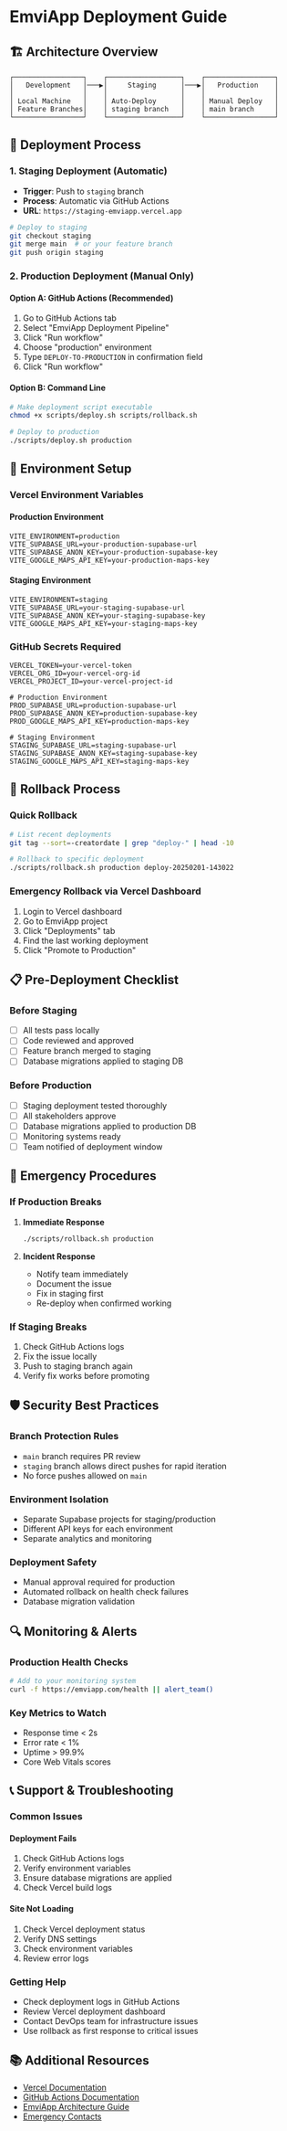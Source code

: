# EmviApp Deployment Guide

## 🏗️ Architecture Overview

```
┌─────────────────┐    ┌──────────────────┐    ┌─────────────────┐
│   Development   │───▶│     Staging      │───▶│   Production    │
│                 │    │                  │    │                 │
│ Local Machine   │    │ Auto-Deploy      │    │ Manual Deploy   │
│ Feature Branches│    │ staging branch   │    │ main branch     │
└─────────────────┘    └──────────────────┘    └─────────────────┘
```

## 🚀 Deployment Process

### 1. Staging Deployment (Automatic)
- **Trigger**: Push to `staging` branch
- **Process**: Automatic via GitHub Actions
- **URL**: `https://staging-emviapp.vercel.app`

```bash
# Deploy to staging
git checkout staging
git merge main  # or your feature branch
git push origin staging
```

### 2. Production Deployment (Manual Only)

#### Option A: GitHub Actions (Recommended)
1. Go to GitHub Actions tab
2. Select "EmviApp Deployment Pipeline"
3. Click "Run workflow"
4. Choose "production" environment
5. Type `DEPLOY-TO-PRODUCTION` in confirmation field
6. Click "Run workflow"

#### Option B: Command Line
```bash
# Make deployment script executable
chmod +x scripts/deploy.sh scripts/rollback.sh

# Deploy to production
./scripts/deploy.sh production
```

## 🔧 Environment Setup

### Vercel Environment Variables

#### Production Environment
```
VITE_ENVIRONMENT=production
VITE_SUPABASE_URL=your-production-supabase-url
VITE_SUPABASE_ANON_KEY=your-production-supabase-key
VITE_GOOGLE_MAPS_API_KEY=your-production-maps-key
```

#### Staging Environment
```
VITE_ENVIRONMENT=staging
VITE_SUPABASE_URL=your-staging-supabase-url
VITE_SUPABASE_ANON_KEY=your-staging-supabase-key
VITE_GOOGLE_MAPS_API_KEY=your-staging-maps-key
```

### GitHub Secrets Required
```
VERCEL_TOKEN=your-vercel-token
VERCEL_ORG_ID=your-vercel-org-id
VERCEL_PROJECT_ID=your-vercel-project-id

# Production Environment
PROD_SUPABASE_URL=production-supabase-url
PROD_SUPABASE_ANON_KEY=production-supabase-key
PROD_GOOGLE_MAPS_API_KEY=production-maps-key

# Staging Environment
STAGING_SUPABASE_URL=staging-supabase-url
STAGING_SUPABASE_ANON_KEY=staging-supabase-key
STAGING_GOOGLE_MAPS_API_KEY=staging-maps-key
```

## 🔄 Rollback Process

### Quick Rollback
```bash
# List recent deployments
git tag --sort=-creatordate | grep "deploy-" | head -10

# Rollback to specific deployment
./scripts/rollback.sh production deploy-20250201-143022
```

### Emergency Rollback via Vercel Dashboard
1. Login to Vercel dashboard
2. Go to EmviApp project
3. Click "Deployments" tab
4. Find the last working deployment
5. Click "Promote to Production"

## 📋 Pre-Deployment Checklist

### Before Staging
- [ ] All tests pass locally
- [ ] Code reviewed and approved
- [ ] Feature branch merged to staging
- [ ] Database migrations applied to staging DB

### Before Production
- [ ] Staging deployment tested thoroughly
- [ ] All stakeholders approve
- [ ] Database migrations applied to production DB
- [ ] Monitoring systems ready
- [ ] Team notified of deployment window

## 🚨 Emergency Procedures

### If Production Breaks
1. **Immediate Response**
   ```bash
   ./scripts/rollback.sh production
   ```

2. **Incident Response**
   - Notify team immediately
   - Document the issue
   - Fix in staging first
   - Re-deploy when confirmed working

### If Staging Breaks
1. Check GitHub Actions logs
2. Fix the issue locally
3. Push to staging branch again
4. Verify fix works before promoting

## 🛡️ Security Best Practices

### Branch Protection Rules
- `main` branch requires PR review
- `staging` branch allows direct pushes for rapid iteration
- No force pushes allowed on `main`

### Environment Isolation
- Separate Supabase projects for staging/production
- Different API keys for each environment
- Separate analytics and monitoring

### Deployment Safety
- Manual approval required for production
- Automated rollback on health check failures
- Database migration validation

## 🔍 Monitoring & Alerts

### Production Health Checks
```bash
# Add to your monitoring system
curl -f https://emviapp.com/health || alert_team()
```

### Key Metrics to Watch
- Response time < 2s
- Error rate < 1%
- Uptime > 99.9%
- Core Web Vitals scores

## 📞 Support & Troubleshooting

### Common Issues

#### Deployment Fails
1. Check GitHub Actions logs
2. Verify environment variables
3. Ensure database migrations are applied
4. Check Vercel build logs

#### Site Not Loading
1. Check Vercel deployment status
2. Verify DNS settings
3. Check environment variables
4. Review error logs

### Getting Help
- Check deployment logs in GitHub Actions
- Review Vercel deployment dashboard
- Contact DevOps team for infrastructure issues
- Use rollback as first response to critical issues

## 📚 Additional Resources

- [Vercel Documentation](https://vercel.com/docs)
- [GitHub Actions Documentation](https://docs.github.com/en/actions)
- [EmviApp Architecture Guide](./ARCHITECTURE.md)
- [Emergency Contacts](./EMERGENCY_CONTACTS.md)